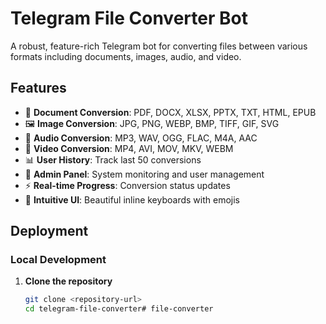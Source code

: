 # Telegram File Converter Bot

A robust, feature-rich Telegram bot for converting files between various formats including documents, images, audio, and video.

## Features

- 📄 **Document Conversion**: PDF, DOCX, XLSX, PPTX, TXT, HTML, EPUB
- 🖼️ **Image Conversion**: JPG, PNG, WEBP, BMP, TIFF, GIF, SVG
- 🎵 **Audio Conversion**: MP3, WAV, OGG, FLAC, M4A, AAC
- 🎥 **Video Conversion**: MP4, AVI, MOV, MKV, WEBM
- 📊 **User History**: Track last 50 conversions
- 👑 **Admin Panel**: System monitoring and user management
- ⚡ **Real-time Progress**: Conversion status updates
- 🎯 **Intuitive UI**: Beautiful inline keyboards with emojis

## Deployment

### Local Development

1. **Clone the repository**
   ```bash
   git clone <repository-url>
   cd telegram-file-converter#   f i l e - c o n v e r t e r  
 